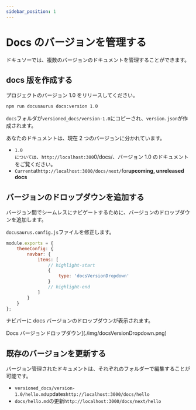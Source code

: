 ```yaml
---
sidebar_position: 1
---
```


# Docs のバージョンを管理する

ドキュソーでは、複数のバージョンのドキュメントを管理することができます。

## docs 版を作成する

プロジェクトのバージョン 1.0 をリリースしてください。

```bash
npm run docusaurus docs:version 1.0
```

<code>docs</code>フォルダが<code>versioned_docs/version-1.0</code>にコピーされ、<code>version.json</code>が作成されます。

あなたのドキュメントは、現在 2 つのバージョンに分かれています。

- <code>1.0 については</code>、<code>http://localhost:300</code>0/docs/、バージョン 1.0 のドキュメントをご覧ください。
- <code>Current</code>at<code>http://localhost:3000/docs/next/</code>for<strong>upcoming, unreleased docs</strong>

## バージョンのドロップダウンを追加する

バージョン間でシームレスにナビゲートするために、バージョンのドロップダウンを追加します。

<code>docusaurus.config.js</code>ファイルを修正します。

```js title="docusaurus.config.js"
module.exports = {
	themeConfig: {
		navbar: {
			items: [
				// highlight-start
				{
					type: 'docsVersionDropdown'
				}
				// highlight-end
			]
		}
	}
};
```

ナビバーに docs バージョンのドロップダウンが表示されます。

Docs バージョンドロップダウン]\(./img/docsVersionDropdown.png)

## 既存のバージョンを更新する

バージョン管理されたドキュメントは、それぞれのフォルダーで編集することが可能です。

- <code>versioned_docs/version-1.0/hello.md</code>updates<code>http://localhost:3000/docs/hello</code>
- <code>docs/hello.md</code>の更新<code>http://localhost:3000/docs/next/hello</code>

